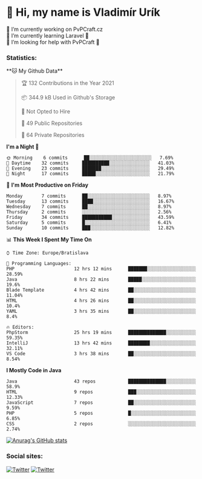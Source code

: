 <h1> 👋 Hi, my name is Vladimír Urík</h1>
<p>
 🔭 I’m currently working on PvPCraft.cz<br>
 🌱 I’m currently learning Laravel 💙<br>
 🤔 I’m looking for help with PvPCraft 💝<br>
</p>
<h3>Statistics:</h3>
<!--START_SECTION:waka-->
**🐱 My Github Data** 

> 🏆 132 Contributions in the Year 2021
 > 
> 📦 344.9 kB Used in Github's Storage 
 > 
> 🚫 Not Opted to Hire
 > 
> 📜 49 Public Repositories 
 > 
> 🔑 64 Private Repositories  
 > 
**I'm a Night 🦉** 

```text
🌞 Morning    6 commits      ██░░░░░░░░░░░░░░░░░░░░░░░   7.69% 
🌆 Daytime    32 commits     ██████████░░░░░░░░░░░░░░░   41.03% 
🌃 Evening    23 commits     ███████░░░░░░░░░░░░░░░░░░   29.49% 
🌙 Night      17 commits     █████░░░░░░░░░░░░░░░░░░░░   21.79%

```
📅 **I'm Most Productive on Friday** 

```text
Monday       7 commits      ██░░░░░░░░░░░░░░░░░░░░░░░   8.97% 
Tuesday      13 commits     ████░░░░░░░░░░░░░░░░░░░░░   16.67% 
Wednesday    7 commits      ██░░░░░░░░░░░░░░░░░░░░░░░   8.97% 
Thursday     2 commits      ░░░░░░░░░░░░░░░░░░░░░░░░░   2.56% 
Friday       34 commits     ███████████░░░░░░░░░░░░░░   43.59% 
Saturday     5 commits      █░░░░░░░░░░░░░░░░░░░░░░░░   6.41% 
Sunday       10 commits     ███░░░░░░░░░░░░░░░░░░░░░░   12.82%

```


📊 **This Week I Spent My Time On** 

```text
⌚︎ Time Zone: Europe/Bratislava

💬 Programming Languages: 
PHP                      12 hrs 12 mins      ███████░░░░░░░░░░░░░░░░░░   28.59% 
Java                     8 hrs 22 mins       █████░░░░░░░░░░░░░░░░░░░░   19.6% 
Blade Template           4 hrs 42 mins       ██░░░░░░░░░░░░░░░░░░░░░░░   11.04% 
HTML                     4 hrs 26 mins       ██░░░░░░░░░░░░░░░░░░░░░░░   10.4% 
YAML                     3 hrs 35 mins       ██░░░░░░░░░░░░░░░░░░░░░░░   8.4%

🔥 Editors: 
PhpStorm                 25 hrs 19 mins      ██████████████░░░░░░░░░░░   59.35% 
IntelliJ                 13 hrs 42 mins      ████████░░░░░░░░░░░░░░░░░   32.11% 
VS Code                  3 hrs 38 mins       ██░░░░░░░░░░░░░░░░░░░░░░░   8.54%

```

**I Mostly Code in Java** 

```text
Java                     43 repos            ██████████████░░░░░░░░░░░   58.9% 
HTML                     9 repos             ███░░░░░░░░░░░░░░░░░░░░░░   12.33% 
JavaScript               7 repos             ██░░░░░░░░░░░░░░░░░░░░░░░   9.59% 
PHP                      5 repos             █░░░░░░░░░░░░░░░░░░░░░░░░   6.85% 
CSS                      2 repos             ░░░░░░░░░░░░░░░░░░░░░░░░░   2.74%

```



<!--END_SECTION:waka-->

[![Anurag's GitHub stats](https://github-readme-stats.vercel.app/api?username=vladimir-urik)](https://github.com/anuraghazra/github-readme-stats)

<h3>Social sites:</h3>
<p><a href="https://twitter.com/GGGEDR" target="_blank"><img alt="Twitter" src="https://img.shields.io/badge/twitter-%231DA1F2.svg?&style=for-the-badge&logo=twitter&logoColor=white" /></a> <a href="https://www.reddit.com/user/GGGEDR" target="_blank"><img alt="Twitter" src="https://img.shields.io/badge/reddit-%23FE6262.svg?&style=for-the-badge&logo=reddit&logoColor=white" /></a>
</p>
